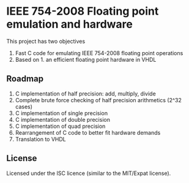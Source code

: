 IEEE 754-2008 Floating point emulation and hardware
===================================================

This project has two objectives

 1. Fast C code for emulating IEEE 754-2008 floating point operations
 2. Based on 1. an efficient floating point hardware in VHDL

Roadmap
-------
 1. C implementation of half precision: add, multiply, divide
 2. Complete brute force checking of half precision arithmetics (2^32 cases)
 3. C implementation of single precision
 4. C implementation of double precision
 5. C implementation of quad precision
 6. Rearrangement of C code to better fit hardware demands
 7. Translation to VHDL

License
-------

Licensed under the ISC licence (similar to the MIT/Expat license).

